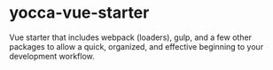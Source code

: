 # yocca-vue-starter
Vue starter that includes webpack (loaders), gulp, and a few other packages to allow a quick, organized, and effective beginning to your development workflow.

